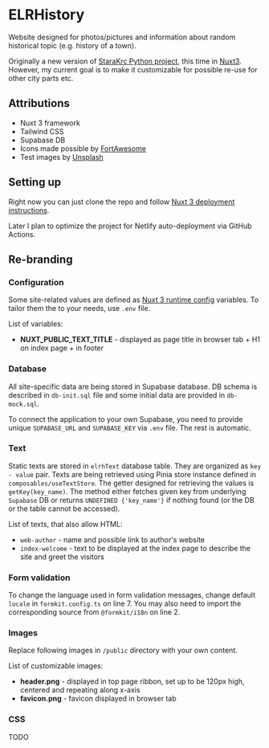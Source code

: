 # ELRHistory
Website designed for photos/pictures and information about random historical topic (e.g. history of a town).

Originally a new version of [StaraKrc Python project](https://github.com/AloisSeckar/StaraKrc), this time in [Nuxt3](https://v3.nuxtjs.org/). However, my current goal is to make it customizable for possible re-use for other city parts etc.

## Attributions
- Nuxt 3 framework
- Tailwind CSS
- Supabase DB
- Icons made possible by [FortAwesome](https://github.com/FortAwesome/vue-fontawesome)
- Test images by [Unsplash](https://unsplash.com/)

## Setting up

Right now you can just clone the repo and follow [Nuxt 3 deployment instructions](https://v3.nuxtjs.org/getting-started/deployment/).

Later I plan to optimize the project for Netlify auto-deployment via GitHub Actions.

## Re-branding

### Configuration

Some site-related values are defined as [Nuxt 3 runtime config](https://v3.nuxtjs.org/guide/going-further/runtime-config) variables. To tailor them the to your needs, use `.env` file.

List of variables:
* **NUXT_PUBLIC_TEXT_TITLE** - displayed as page title in browser tab + H1 on index page + in footer

### Database

All site-specific data are being stored in Supabase database. DB schema is described in `db-init.sql` file and some initial data are provided in `db-mock.sql`. 

To connect the application to your own Supabase, you need to provide unique `SUPABASE_URL` and `SUPABASE_KEY` via `.env` file. The rest is automatic.

### Text

Static texts are stored in `elrhText` database table. They are organized as `key - value` pair. Texts are being retrieved using Pinia store instance defined in `composables/useTextStore`. The getter designed for retrieving the values is `getKey(key_name)`. The method either fetches given key from underlying `Supabase` DB or returns `UNDEFINED {'key_name'}` if nothing found (or the DB or the table cannot be accessed).

List of texts, that also allow HTML:
* `web-author` - name and possible link to author's website
* `index-welcome` - text to be displayed at the index page to describe the site and greet the visitors

### Form validation

To change the language used in form validation messages, change default `locale` in `formkit.config.ts` on line 7. You may also need to import the corresponding source from `@formkit/i18n` on line 2.

### Images

Replace following images in `/public` directory with your own content.

List of customizable images:
* **header.png** - displayed in top page ribbon, set up to be 120px high, centered and repeating along x-axis
* **favicon.png** - favicon displayed in browser tab

### CSS

TODO

